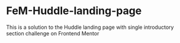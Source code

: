 # FeM-Huddle-landing-page
This is a solution to the Huddle landing page with single introductory section challenge on Frontend Mentor
